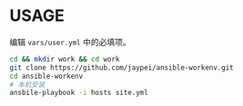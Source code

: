 USAGE
=====

编辑 `vars/user.yml` 中的必填项。

```sh
cd && mkdir work && cd work
git clone https://github.com/jaypei/ansible-workenv.git
cd ansible-workenv
# 本机安装
ansbile-playbook -i hosts site.yml
```

